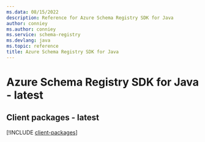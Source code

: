 ```yaml
---
ms.data: 08/15/2022
description: Reference for Azure Schema Registry SDK for Java
author: conniey
ms.author: conniey
ms.service: schema-registry
ms.devlang: java
ms.topic: reference
title: Azure Schema Registry SDK for Java
---
```

# Azure Schema Registry SDK for Java - latest

## Client packages - latest
[!INCLUDE [client-packages](schema-registry-client-index.md)]